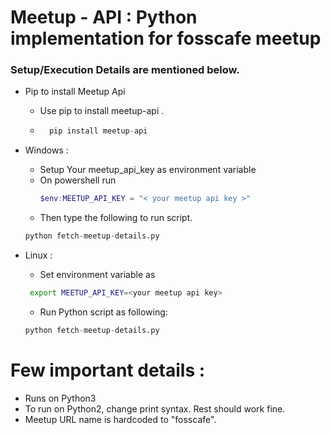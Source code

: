 # Meetup - API : Python implementation for fosscafe meetup 

### Setup/Execution Details are mentioned below.

* Pip to install Meetup Api
    + Use pip to install meetup-api .
    + ```Python
        pip install meetup-api
        ```

* Windows :
    +   Setup Your meetup_api_key as environment variable
    + On powershell run 
        ```Powershell
        $env:MEETUP_API_KEY = "< your meetup api key >"
        ```
    + Then type the following to run script.
    ```Python
    python fetch-meetup-details.py 
    ```
* Linux :
    + Set environment variable as 
    ```Bash
     export MEETUP_API_KEY=<your meetup api key>
     ```
    + Run Python script as following:
    ```Python
    python fetch-meetup-details.py
    ```

# Few important details :
* Runs on Python3
* To run on Python2, change print syntax. Rest should work fine.
* Meetup URL name is hardcoded to "fosscafe".

